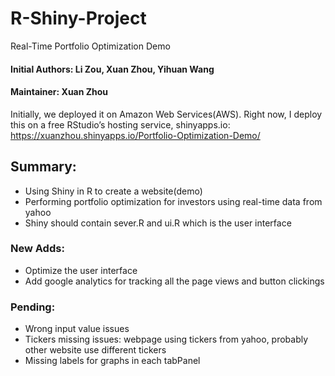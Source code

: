 # R-Shiny-Project
Real-Time Portfolio Optimization Demo
#### Initial Authors: Li Zou, Xuan Zhou, Yihuan Wang

#### Maintainer: Xuan Zhou

Initially, we deployed it on Amazon Web Services(AWS). Right now, I deploy this on a free RStudio’s hosting service, shinyapps.io:
https://xuanzhou.shinyapps.io/Portfolio-Optimization-Demo/

## Summary:
* Using Shiny in R to create a website(demo)
* Performing portfolio optimization for investors using real-time data from yahoo
* Shiny should contain sever.R and ui.R which is the user interface

### New Adds:
* Optimize the user interface
* Add google analytics for tracking all the page views and button clickings


### Pending:
* Wrong input value issues
* Tickers missing issues: webpage using tickers from yahoo, probably other website use different tickers
* Missing labels for graphs in each tabPanel

